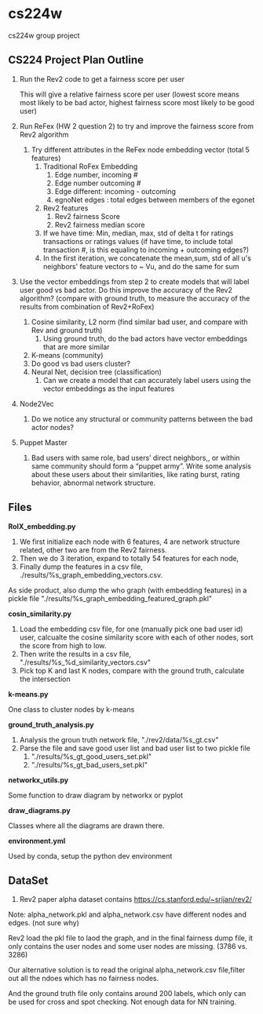 cs224w
 =
cs224w group project


CS224 Project Plan Outline
-

1. Run the Rev2 code to get a fairness score per user

    This will give a relative fairness score per user (lowest score means most likely to be bad actor, highest fairness score most likely to be good user)

1. Run ReFex (HW 2 question 2) to try and improve the fairness score from Rev2 algorithm

    1. Try different attributes in the ReFex node embedding vector (total 5 features)
        1. Traditional RoFex Embedding
           1.  Edge number, incoming #
            1. Edge number outcoming #
            1. Edge different: incoming - outcoming
            1. egnoNet edges  : total edges between members of the egonet
        1. Rev2 features
            1. Rev2 fairness Score
            1. Rev2 fairness median score
        1. If we have time: Min, median, max, std of delta t for ratings transactions or ratings values (if have time, to include total transaction #, is this equaling to incoming + outcoming edges?)
        1. In the first iteration, we concatenate the mean,sum, std of all u's neighbors' feature vectors to ~ Vu, and do the same for sum

1. Use the vector embeddings from step 2 to create models that will label user good vs bad actor. Do this improve the accuracy of the Rev2 algorithm? (compare with ground truth, to measure the accuracy of the results from combination of Rev2+RoFex)
    1. Cosine similarity, L2 norm (find similar bad user, and compare with Rev and ground truth)
        1. Using ground truth, do the bad actors have vector embeddings that are more similar
    1. K-means (community)
    1. Do good vs bad users cluster?
    1. Neural Net, decision tree (classification)
        1. Can we create a model that can accurately label users using the vector embeddings as the input features

1. Node2Vec

    1. Do we notice any structural or community patterns between the bad actor nodes?

1. Puppet Master
    1. Bad users with same role, bad users’ direct neighbors,, or within same community should form a “puppet army”. Write some analysis about these users about their similarities, like rating burst, rating behavior, abnormal network structure.


Files
-----

**RoIX_embedding.py**

1. We first initialize each node with 6 features, 4 are network structure related, other two are from the Rev2 fairness.
1. Then we do 3 iteration, expand to totally 54 features for each node,
1. Finally dump the features in a csv file, ./results/%s_graph_embedding_vectors.csv.

As side product, also dump the who graph (with embedding features) in a pickle file
"./results/%s_graph_embedding_featured_graph.pkl"

**cosin_similarity.py**

1. Load the embedding csv file, for one (manually pick one bad user id) user, calcualte the cosine similarity score with each of other nodes, sort the score from high to low.
1. Then write the results in a csv file, "./results/%s_%d_similarity_vectors.csv"
1. Pick top K and last K nodes, compare with the ground truth, calculate the intersection




**k-means.py**

One class to cluster nodes by k-means


**ground_truth_analysis.py**

1. Analysis the groun truth network file, "./rev2/data/%s_gt.csv"
1. Parse the file and save good user list and bad user list to two pickle file
    1. "./results/%s_gt_good_users_set.pkl"
    1. "./results/%s_gt_bad_users_set.pkl"

**networkx_utils.py**

Some function to draw diagram by networkx or pyplot

**draw_diagrams.py**

Classes where all the diagrams are drawn there.

**environment.yml**

Used by conda, setup the python dev environment

DataSet
-------

1. Rev2 paper alpha dataset contains
https://cs.stanford.edu/~srijan/rev2/

Note: alpha_network.pkl and alpha_network.csv have different nodes and edges. (not sure why)

Rev2 load the pkl file to laod the graph, and in the final fairness dump file, it only contains the user nodes and some user nodes are missing. (3786 vs. 3286)

Our alternative solution is to read the original alpha_network.csv file,filter out all the ndoes which has no fairness nodes.

And the ground truth file only contains around 200 labels, which only can be used for cross and spot checking. Not enough data for NN training.


